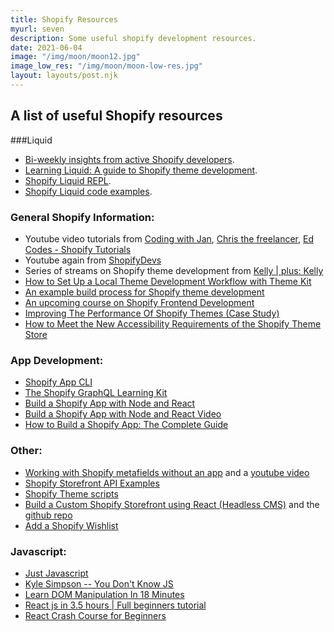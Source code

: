```yaml
---
title: Shopify Resources
myurl: seven
description: Some useful shopify development resources.
date: 2021-06-04
image: "/img/moon/moon12.jpg"
image_low_res: "/img/moon/moon-low-res.jpg"
layout: layouts/post.njk
---
```


## A list of useful Shopify resources

###Liquid

- [Bi-weekly insights from active Shopify developers](https://ionlyspeakliquid.beehiiv.com/).
- [Learning Liquid: A guide to Shopify theme development](https://www.shopify.com/partners/guides/learning-liquid).
- [Shopify Liquid REPL](https://shopify-liquid-repl.tomblanchard.co.uk/).
- [Shopify Liquid code examples](https://shopify.github.io/liquid-code-examples).

### General Shopify Information:

- Youtube video tutorials from [Coding with Jan](https://www.youtube.com/@CodingWithJan), [Chris the freelancer](https://www.youtube.com/@CodewithChristheFreelancer), [Ed Codes - Shopify Tutorials](https://www.youtube.com/@EdCodes)
- Youtube again from [ShopifyDevs](https://www.youtube.com/@shopifydevs)
- Series of streams on Shopify theme development from [ Kelly | plus: Kelly ](https://www.youtube.com/watch?v=wR8L-0QnKZo)
- [How to Set Up a Local Theme Development Workflow with Theme Kit](https://www.youtube.com/watch?v=SrtOXwjXJ1w)
- [An example build process for Shopify theme development](https://github.com/the-taproom/build-process)
- [An upcoming course on Shopify Frontend Development](https://shophackers.io/shopify)
- [Improving The Performance Of Shopify Themes (Case Study)](https://www.smashingmagazine.com/2021/05/improving-performance-shopify-themes-case-study/)
- [How to Meet the New Accessibility Requirements of the Shopify Theme Store](https://www.shopify.com/partners/blog/theme-store-accessibility-requirements)

### App Development:

- [Shopify App CLI](https://shopify.dev/tools/cli)
- [The Shopify GraphQL Learning Kit](https://www.shopify.com/partners/blog/shopify-graphql-learning-kit)
- [Build a Shopify App with Node and React](https://shopify.dev/tutorials/build-a-shopify-app-with-node-and-react)
- [Build a Shopify App with Node and React Video](https://www.youtube.com/watch?v=PIXN032XJJ8&t=2s)
- [How to Build a Shopify App: The Complete Guide](https://www.shopify.com/partners/blog/how-to-build-a-shopify-app)

### Other:

- [Working with Shopify metafields without an app](https://www.sunbowlsystems.com/blogs/how-to/metafields-in-shopify-without-using-an-app) and a [youtube video ](https://www.youtube.com/watch?v=UbwhADWZzvQ)
- [Shopify Storefront API Examples](https://github.com/Shopify/storefront-api-examples)
- [Shopify Theme scripts](https://github.com/Shopify/theme-scripts)
- [Build a Custom Shopify Storefront using React (Headless CMS)](https://www.udemy.com/course/build-a-custom-shopify-storefront-using-react-headless-cms/) and the [github repo](https://github.com/iskurbanov/shopify-react-headless)
- [Add a Shopify Wishlist](https://github.com/dlerm/shopify-wishlist)

### Javascript:

- [Just Javascript](https://justjavascript.com/)
- [Kyle Simpson -- You Don't Know JS](https://github.com/getify/You-Dont-Know-JS/blob/2nd-ed/get-started/README.md)
- [Learn DOM Manipulation In 18 Minutes](https://www.youtube.com/watch?v=y17RuWkWdn8)
- [React js in 3.5 hours | Full beginners tutorial](https://www.youtube.com/watch?v=ABQLwlE8MUA)
- [React Crash Course for Beginners ](https://www.youtube.com/watch?v=Dorf8i6lCuk)
